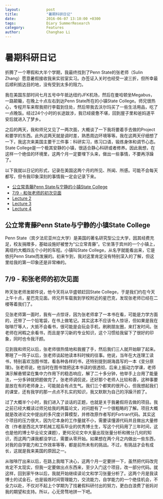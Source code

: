 ```yaml
---
layout:            post
title:             "暑期科研日记"
date:              2016-06-07 13:10:00 +0300
tags:              Diary SummerResearch 
category:          Features
author:            Changhao Li
---
```


# 暑期科研日记

折腾了一个寒假和大半个学期，我最终找到了Penn State的张老师（Sulin Zhang）愿意暑假接收我来实验室实习。办签证入关时也经受一波三折，但所幸最后顺利抵达目的地，没有受到太多的阻力。

我在美国东部时间七月五号中午抵达纽约JFK机场，然后在曼哈顿坐Megabus，一路颠簸，在晚上十点左右到达Penn State所在的小镇State College。师兄很热心，专程开车来帮我把行李载到住处，然后带我去沃尔玛买了一些生活用品，吃了一点晚饭。经过24个小时的长途跋涉，我已经疲惫不堪，回到屋子里和爸妈道平安后就进入了梦乡。

之后的两天，我和师兄又见了一两次面，大概谈了一下我将要着手去做的Project和要学的东西。此外这两天就是调时差，熟悉周边环境等等。我在这两天仔细想了一下，我这次来美国主要干三件事：科研实习，练习口语，锻炼身体和调节心态。State College是一个极其安静的小镇，很适合静心科研或者修养。因此我想，在这样一个绝佳的环境里，这两个月一定要埋下头来，做出一些事情，不要再浮躁了。

以下我就以日记的形式，记录在美国这两个月的所见、所闻、所感。可能不会每天都写，但令我印象深刻的事情我一定会记录下来。

* [公立常青藤Penn State与宁静的小镇State College](#0) 
* [7/9 - 和张老师的初次见面](#1) 
* [Lecture 2](#2)
* [Lecture 3](#3)
* [Lecture 4](#4)


<h2 id="0">公立常青藤Penn State与宁静的小镇State College</h2>

Penn State（宾夕法尼亚州立大学）是美国的著名研究型公立大学，因其经费充足，校友捐赠多，基础设施好被誉为“公立常青藤”。它坐落于宾州的一个小镇上，离纽约大概四五个小时的车程。小镇叫State College，从名字就能看出来，它是依托Penn State而发展的。初来乍到，我对这里肯定没有特别深入的了解，但这里给我的第一印象还是非常棒的。

<h2 id="1">7/9 - 和张老师的初次见面</h2>

昨天张老师发邮件说，他今天将从华盛顿赶回State College，于是我们约在今天上午十点，星巴克见面。师兄开车载我到学校附近的星巴克，发现张老师已经在二楼等着我们了。

见张老师第一面时，我有一点惊讶，因为张老师拿了一本书在看，可能是力学方面的，还带了一个铅笔袋，在书上做笔记。其实这本不应该令人惊讶，但如果是我在咖啡厅等人，大抵不会看书，很可能是会玩会手机，刷刷朋友圈，来打发时间。张老师在闲暇之余看书，而且是学习新的专业知识，这个习惯给我留下了很好的印象，同时也令我汗颜。

见到我和师兄以后，张老师很热情地和我握了手，然后我们三人就开始聊了起来。寒暄了一阵子以后，张老师谈起他读本科时候的往事。他说，当年在大连理工读书，特别喜欢泡图书馆，看各种各样的书，还特别提到胡海昌写的一本《变分原理》。张老师说，他当时在图书馆把这本书读的很透彻，后来上振动力学课，老师演示解悬臂梁在集中力作用下的稳态响应，解了二十多分钟，他举手上台用了能量法，一分多钟就把题做完了。张老师调侃说，还好那个老师人比较和善，这种事要是放在有的老师身上，可能就会有点生气。我们三个都笑的很开心，但我想起我们的课堂，还有我学的那一点点不扎实的知识，我又默默为自己的浮躁汗颜了。

过了大概半个小时，我们进入了谈话的正题，也就是关于我暑假将去做的项目。我之前已经大概读过师兄给我的两篇论文，对问题有了一个很粗略的了解。项目大概就是改进论文中提出的多尺度计算模型，并修改原作者写的Fortran代码。其实这个项目的压力很大，因为它本身的工作量就不小，需要读懂源代码并且做出大量修改（作者是西北大学机械工程系毕业的优秀博士生，写这个代码用了三年时间，这也是他的博士毕业论文课题），更何况论文中大量出现张量分析和微分几何的知识，而这两门课我都没学过，需要从零开始。如果想在两个月之内做出一些东西，对我的自学能力和工作效率等等，都是前所未有的挑战。不过，有挑战才会有成长，这就是我来美国的原因之一。

从咖啡厅出来以后，在路上我暗下决心，这两个月一定要拼一下，虽然把代码改完肯定不太现实，但我一定要做出点东西来，至少入门这个项目，改一部分代码。就这样，回到家午休以后，我就开始继续读论文和学习张量分析了。这两个月是我读博士的试金石，也是锻炼时间管理能力，交流能力，自学能力的一个绝佳机会，不全力以赴，不仅对不起上个学期为了找暑假科研付出的努力，更白白浪费了爸妈对我的期望和支持。所以，心无旁骛地拼一下吧。